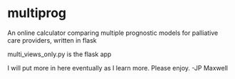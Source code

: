 # multiprog
An online calculator comparing multiple prognostic models for palliative care providers, written in flask

multi_views_only.py is the flask app

I will put more in here eventually as I learn more.  Please enjoy.
-JP Maxwell
